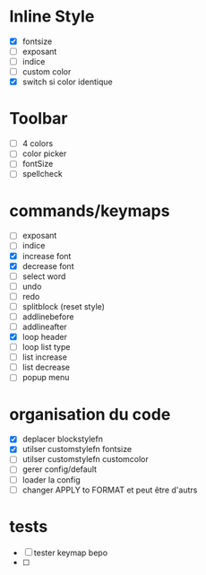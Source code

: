 # Inline Style

- [x] fontsize
- [ ] exposant
- [ ] indice
- [ ] custom color
- [x] switch si color identique

# Toolbar 
- [ ] 4 colors
- [ ] color picker
- [ ] fontSize
- [ ] spellcheck 
# commands/keymaps

- [ ] exposant
- [ ] indice
- [x] increase font
- [x] decrease font
- [ ] select word
- [ ] undo
- [ ] redo
- [ ] splitblock (reset style)
- [ ] addlinebefore
- [ ] addlineafter
- [x] loop header
- [ ] loop list type
- [ ] list increase
- [ ] list decrease
- [ ] popup menu

# organisation du code

- [x] deplacer blockstylefn
- [x] utilser customstylefn fontsize
- [ ] utilser customstylefn customcolor
- [ ] gerer config/default
- [ ] loader la config
- [ ] changer APPLY to FORMAT et peut être d'autrs

# tests

- [ ] tester keymap bepo
- [ ]
